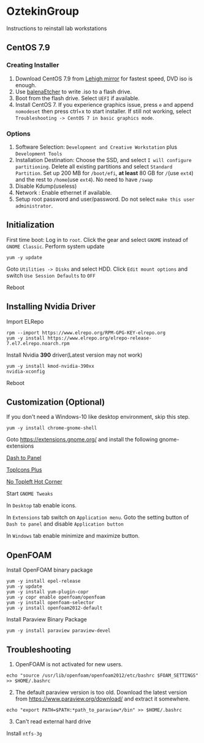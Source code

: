 # OztekinGroup
Instructions to reinstall lab workstations

## CentOS 7.9
### Creating Installer
1. Download CentOS 7.9 from [Lehigh mirror](http://linux.cc.lehigh.edu/centos/7/isos/x86_64/) for fastest speed, DVD iso is enough.
2. Use [balenaEtcher](https://www.balena.io/etcher/) to write .iso to a flash drive.
3. Boot from the flash drive. Select `UEFI` if available.
4. Install CentOS 7. If you experience graphics issue, press `e` and append `nomodeset` then press ctrl+x to start installer. If still not working, select `Troubleshooting -> CentOS 7 in basic graphics mode`.
### Options
1. Software Selection: `Development and Creative Workstation` plus `Development Tools`
2. Installation Destination: Choose the SSD, and select `I will configure partitioning`. Delete all existing partitions and select `Standard Partition`. Set up 200 MB for `/boot/efi`, **at least** 80 GB for `/`(use `ext4`) and the rest to `/home`(use `ext4`). No need to have `/swap`
3. Disable Kdump(useless)
4. Network : Enable ethernet if available.
5. Setup root password and user/password. Do not select `make this user administrator`.

## Initialization
First time boot: Log in to `root`. Click the gear and select `GNOME` instead of `GNOME Classic`.
Perform system update
```
yum -y update
```
Goto `Utilities -> Disks` and select HDD. Click `Edit mount options` and switch `Use Session Defaults` to `OFF`

Reboot

## Installing Nvidia Driver
Import ELRepo
```
rpm --import https://www.elrepo.org/RPM-GPG-KEY-elrepo.org
yum -y install https://www.elrepo.org/elrepo-release-7.el7.elrepo.noarch.rpm
```
Install Nvidia **390** driver(Latest version may not work)
```
yum -y install kmod-nvidia-390xx
nvidia-xconfig
```
Reboot
## Customization (Optional)
If you don't need a Windows-10 like desktop environment, skip this step.
```
yum -y install chrome-gnome-shell
```
Goto https://extensions.gnome.org/ and install the following gnome-extensions

[Dash to Panel](https://extensions.gnome.org/extension/1160/dash-to-panel/)

[TopIcons Plus](https://extensions.gnome.org/extension/1031/topicons/)

[No Topleft Hot Corner](https://extensions.gnome.org/extension/118/no-topleft-hot-corner/)

Start `GNOME Tweaks`

In `Desktop` tab enable icons.

In `Extensions` tab switch on `Application menu`. Goto the setting button of `Dash to panel` and disable `Application button`

In `Windows` tab enable minimize and maximize button.

## OpenFOAM
Install OpenFOAM binary package
```
yum -y install epel-release
yum -y update
yum -y install yum-plugin-copr
yum -y copr enable openfoam/openfoam
yum -y install openfoam-selector
yum -y install openfoam2012-default
```
Install Paraview Binary Package
```
yum -y install paraview paraview-devel
```
## Troubleshooting
1. OpenFOAM is not activated for new users.
```
echo "source /usr/lib/openfoam/openfoam2012/etc/bashrc $FOAM_SETTINGS" >> $HOME/.bashrc
```
2. The default paraview version is too old.
Download the latest version from https://www.paraview.org/download/ and extract it somewhere.
```
echo "export PATH=$PATH:*path_to_paraview*/bin" >> $HOME/.bashrc
```
3. Can't read external hard drive

Install `ntfs-3g`

